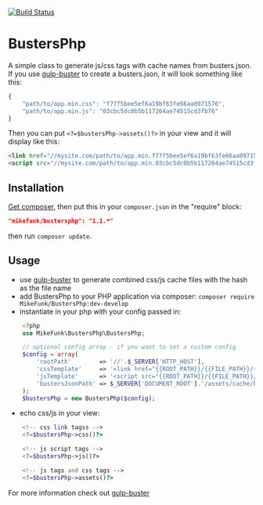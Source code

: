 [![Build Status](https://travis-ci.org/mikedfunk/BustersPhp.png?branch=master)](https://travis-ci.org/mikedfunk/BustersPhp)
# BustersPhp

A simple class to generate js/css tags with cache names from busters.json. If you use [gulp-buster](https://www.npmjs.org/package/gulp-buster) to create a busters.json, it will look something like this:

```javascript
{
    "path/to/app.min.css": "f77f5bee5ef6a19bf63fe66aa0971576",
    "path/to/app.min.js": "03cbc5dc0b5b117264ae74515cd3fb76"
}
```

Then you can put ```<?=$bustersPhp->assets()?>``` in your view and it will display like this:

```html
<link href="//mysite.com/path/to/app.min.f77f5bee5ef6a19bf63fe66aa0971576.css" rel="stylesheet">
<script src="//mysite.com/path/to/app.min.03cbc5dc0b5b117264ae74515cd3fb76.js"></script>
```

## Installation

[Get composer](http://getcomposer.org), then put this in your `composer.json` in the "require" block:

```json
"mikefunk/bustersphp": "1.1.*"
```

then run `composer update`.

## Usage

* use [gulp-buster](https://www.npmjs.org/package/gulp-buster) to generate combined css/js cache files with the hash as the file name
* add BustersPhp to your PHP application via composer: `composer require MikeFunk/BustersPhp:dev-develop`
* instantiate in your php with your config passed in:

```php
    <?php
    use MikeFunk\BustersPhp\BustersPhp;

    // optional config array - if you want to set a custom config
    $config = array(
        'rootPath'        => '//'.$_SERVER['HTTP_HOST'],
        'cssTemplate'     => '<link href="{{ROOT_PATH}}/{{FILE_PATH}}/{{FILE_NAME}}.{{HASH}}.css" rel="stylesheet">',
        'jsTemplate'      => '<script src="{{ROOT_PATH}}/{{FILE_PATH}}/{{FILE_NAME}}.{{HASH}}.js"></script>',
        'bustersJsonPath' => $_SERVER['DOCUMENT_ROOT'].'/assets/cache/busters.json',
    );
    $bustersPhp = new BustersPhp($config);
```
* echo css/js in your view:

```php
    <!-- css link tagss -->
    <?=$bustersPhp->css()?>

    <!-- js script tags -->
    <?=$bustersPhp->js()?>

    <!-- js tags and css tags -->
    <?=$bustersPhp->assets()?>
```

For more information check out [gulp-buster](https://www.npmjs.org/package/gulp-buster)
